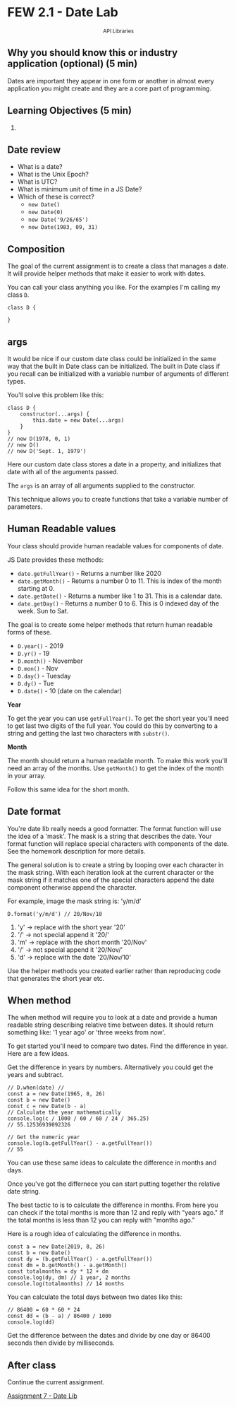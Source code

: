 <!-- .slide: data-background="./Images/header.svg" data-background-repeat="none" data-background-size="40% 40%" data-background-position="center 10%" class="header" -->
# FEW 2.1 - Date Lab

<small style="display:block;text-align:center">API Libraries</small>

<!-- Put a link to the slides so that students can find them -->

<!-- ➡️ [**Slides**](/Syllabus-Template/Slides/Lesson1.html ':ignore') -->

<!-- > -->

## Why you should know this or industry application (optional) (5 min)

Dates are important they appear in one form or another in almost every application you might create and they are a core part of programming. 

## Learning Objectives (5 min)

1. 

## Date review

- What is a date?
- What is the Unix Epoch?
- What is UTC? 
- What is minimum unit of time in a JS Date?
- Which of these is correct?	
	- `new Date()`
	- `new Date(0)`
	- `new Date('9/26/65')`
	- `new Date(1983, 09, 31)`


## Composition 

The goal of the current assignment is to create a class that manages a date. It will provide helper methods that make it easier to work with dates. 

You can call your class anything you like. For the examples I'm calling my class `D`.

```JS
class D {

}
```

## args

It would be nice if our custom date class could be initialized in the same way that the built in Date class can be initialized. The built in Date class if you recall can be initialized with a variable number of arguments of different types. 

You'll solve this problem like this: 

```JS
class D {
	constructor(...args) { 
		this.date = new Date(...args)
	}
}
// new D(1978, 0, 1)
// new D()
// new D('Sept. 1, 1979')
```

Here our custom date class stores a date in a property, and initializes that date with all of the arguments passed. 

The `args` is an array of all arguments supplied to the constructor. 

This technique allows you to create functions that take a variable number of parameters. 

## Human Readable values 

Your class should provide human readable values for components of date. 

JS Date provides these methods: 

- `date.getFullYear()` - Returns a number like 2020
- `date.getMonth()` - Returns a number 0 to 11. This is index of the month starting at 0.
- `date.getDate()` - Returns a number like 1 to 31. This is a calendar date. 
- `date.getDay()` - Returns a number 0 to 6. This is 0 indexed day of the week. Sun to Sat. 

The goal is to create some helper methods that return human readable forms of these. 

- `D.year()` - 2019
- `D.yr()` - 19
- `D.month()` - November
- `D.mon()` - Nov
- `D.day()` - Tuesday
- `D.dy()` - Tue
- `D.date()` - 10 (date on the calendar)


**Year** 

To get the year you can use `getFullYear()`. To get the short year you'll need to get last two digits of the full year. You could do this by converting to a string and getting the last two characters with `substr()`. 

**Month**

The month should return a human readable month. To make this work you'll need an array of the months. Use `getMonth()` to get the index of the month in your array. 

Follow this same idea for the short month. 

## Date format

You're date lib really needs a good formatter. The format function will use the idea of a 'mask'. The mask is a string that describes the date. Your format function will replace special characters with components of the date. See the homework description for more details. 

The general solution is to create a string by looping over each character in the mask string. With each iteration look at the current character or the mask string if it matches one of the special characters append the date component otherwise append the character. 

For example, image the mask string is: 'y/m/d'

`D.format('y/m/d') // 20/Nov/10`

1. 'y' -> replace with the short year '20'
2. '/' -> not special append it '20/'
3. 'm' -> replace with the short month '20/Nov'
4. '/' -> not special append it '20/Nov/'
5. 'd' -> replace with the date '20/Nov/10'

Use the helper methods you created earlier rather than reproducing code that generates the short year etc. 

## When method 

The when method will require you to look at a date and provide a human readable string describing relative time between dates. It should return something like: '1 year ago' or 'three weeks from now'. 

To get started you'll need to compare two dates. Find the difference in year. Here are a few ideas. 

Get the difference in years by numbers. Alternatively you could get the years and subtract. 

```JS
// D.when(date) // 
const a = new Date(1965, 8, 26)
const b = new Date()
const c = new Date(b - a)
// Calculate the year mathematically
console.log(c / 1000 / 60 / 60 / 24 / 365.25)
// 55.12536939092326

// Get the numeric year
console.log(b.getFullYear() - a.getFullYear())
// 55
```

You can use these same ideas to calculate the difference in months and days. 

Once you've got the differnece you can start putting together the relative date string. 

The best tactic to is to calculate the difference in months. From here you can check if the total months is more than 12 and reply with "years ago." If the total months is less than 12 you can reply with "months ago." 

Here is a rough idea of calculating the difference in months. 

```JS
const a = new Date(2019, 8, 26)
const b = new Date()
const dy = (b.getFullYear() - a.getFullYear())
const dm = b.getMonth() - a.getMonth()
const totalmonths = dy * 12 + dm
console.log(dy, dm) // 1 year, 2 months
console.log(totalmonths) // 14 months
```

You can calculate the total days between two dates like this: 

```JS
// 86400 = 60 * 60 * 24
const dd = (b - a) / 86400 / 1000
console.log(dd)
```

Get the difference between the dates and divide by one day or 86400 seconds then divide by milliseconds. 

## After class 

Continue the current assignment.

[Assignment 7 - Date Lib](../assignments/assignment-07.md)
